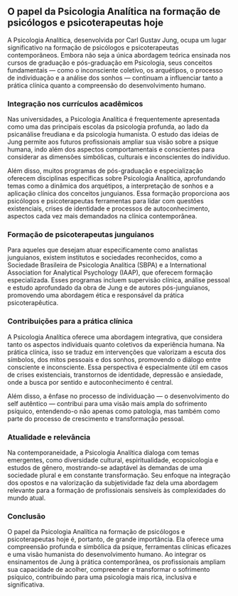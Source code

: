 
## O papel da Psicologia Analítica na formação de psicólogos e psicoterapeutas hoje

A Psicologia Analítica, desenvolvida por Carl Gustav Jung, ocupa um lugar significativo na formação de psicólogos e psicoterapeutas contemporâneos. Embora não seja a única abordagem teórica ensinada nos cursos de graduação e pós-graduação em Psicologia, seus conceitos fundamentais — como o inconsciente coletivo, os arquétipos, o processo de individuação e a análise dos sonhos — continuam a influenciar tanto a prática clínica quanto a compreensão do desenvolvimento humano.

### Integração nos currículos acadêmicos

Nas universidades, a Psicologia Analítica é frequentemente apresentada como uma das principais escolas da psicologia profunda, ao lado da psicanálise freudiana e da psicologia humanista. O estudo das ideias de Jung permite aos futuros profissionais ampliar sua visão sobre a psique humana, indo além dos aspectos comportamentais e conscientes para considerar as dimensões simbólicas, culturais e inconscientes do indivíduo.

Além disso, muitos programas de pós-graduação e especialização oferecem disciplinas específicas sobre Psicologia Analítica, aprofundando temas como a dinâmica dos arquétipos, a interpretação de sonhos e a aplicação clínica dos conceitos junguianos. Essa formação proporciona aos psicólogos e psicoterapeutas ferramentas para lidar com questões existenciais, crises de identidade e processos de autoconhecimento, aspectos cada vez mais demandados na clínica contemporânea.

### Formação de psicoterapeutas junguianos

Para aqueles que desejam atuar especificamente como analistas junguianos, existem institutos e sociedades reconhecidos, como a Sociedade Brasileira de Psicologia Analítica (SBPA) e a International Association for Analytical Psychology (IAAP), que oferecem formação especializada. Esses programas incluem supervisão clínica, análise pessoal e estudo aprofundado da obra de Jung e de autores pós-junguianos, promovendo uma abordagem ética e responsável da prática psicoterapêutica.

### Contribuições para a prática clínica

A Psicologia Analítica oferece uma abordagem integrativa, que considera tanto os aspectos individuais quanto coletivos da experiência humana. Na prática clínica, isso se traduz em intervenções que valorizam a escuta dos símbolos, dos mitos pessoais e dos sonhos, promovendo o diálogo entre consciente e inconsciente. Essa perspectiva é especialmente útil em casos de crises existenciais, transtornos de identidade, depressão e ansiedade, onde a busca por sentido e autoconhecimento é central.

Além disso, a ênfase no processo de individuação — o desenvolvimento do self autêntico — contribui para uma visão mais ampla do sofrimento psíquico, entendendo-o não apenas como patologia, mas também como parte do processo de crescimento e transformação pessoal.

### Atualidade e relevância

Na contemporaneidade, a Psicologia Analítica dialoga com temas emergentes, como diversidade cultural, espiritualidade, ecopsicologia e estudos de gênero, mostrando-se adaptável às demandas de uma sociedade plural e em constante transformação. Seu enfoque na integração dos opostos e na valorização da subjetividade faz dela uma abordagem relevante para a formação de profissionais sensíveis às complexidades do mundo atual.

### Conclusão

O papel da Psicologia Analítica na formação de psicólogos e psicoterapeutas hoje é, portanto, de grande importância. Ela oferece uma compreensão profunda e simbólica da psique, ferramentas clínicas eficazes e uma visão humanista do desenvolvimento humano. Ao integrar os ensinamentos de Jung à prática contemporânea, os profissionais ampliam sua capacidade de acolher, compreender e transformar o sofrimento psíquico, contribuindo para uma psicologia mais rica, inclusiva e significativa.
```
